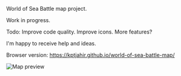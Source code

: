 World of Sea Battle map project.

Work in progress.

Todo:
Improve code quality.
Improve icons.
More features?

I'm happy to receive help and ideas.

Browser version:
https://kptjahir.github.io/world-of-sea-battle-map/

![Map preview](https://kptjahir.github.io/world-of-sea-battle-map/map-preview.png)
